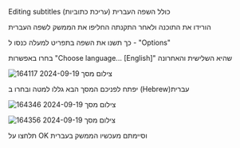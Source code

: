 Editing subtitles (עריכת כתוביות)
כולל השפה העברית 

הורידו את התוכנה ולאחר התקנתה החליפו את הממשק לשפה העברית

כך תשנו את השפה בתפריט למעלה כנסו ל - "Options"

בחרו באפשרות "Choose language... [English]" שהיא השלישית והאחרונה

![צילום מסך 2024-09-19 164117](https://github.com/user-attachments/assets/c18e783d-c074-4424-86a2-1eda72926e0d)

יפתח לפניכם המסך הבא
גללו למטה ובחרו ב (Hebrew)עברית

![צילום מסך 2024-09-19 164346](https://github.com/user-attachments/assets/f1278e71-31de-4289-919a-7588c39d256b)

![צילום מסך 2024-09-19 164356](https://github.com/user-attachments/assets/ce7c9d98-a7f6-4091-b66c-9b50704d34c5)

תלחצו על OK וסיימתם מעכשיו הממשק בעברית


